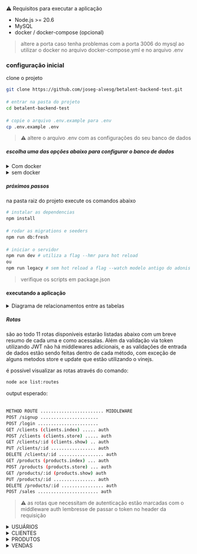 :warning: Requisitos para executar a aplicação

- Node.js >= 20.6
- MySQL
- docker / docker-compose (opcional)

> altere a porta caso tenha problemas com a porta 3006 do mysql ao utilizar o docker no arquivo docker-compose.yml e no arquivo .env

### configuração inicial

clone o projeto

```bash
git clone https://github.com/joseg-alvesg/betalent-backend-test.git

# entrar na pasta do projeto
cd betalent-backend-test

# copie o arquivo .env.example para .env
cp .env.example .env
```

> :warning: altere o arquivo .env com as configurações do seu banco de dados

##### escolha uma das opções abaixo para configurar o banco de dados

<details>
  <summary>Com docker</summary>
-
```bash
docker-compose up -d
```
</details>

<details>
<summary>sem docker</summary>

garanta que o mysql esteja rodando e crie manualmente o database com o nome
que preferir mas que esteja de acordo com o arquivo .env

```bash
# acessar o mysql
mysql -u root -p

#caso queira criar um usuario para a aplicação (opcional)
CREATE USER 'nome_do_usuario' IDENTIFIED BY 'senha_do_usuario';

# criar o database
CREATE DATABASE nome_do_database;
```

</details>

##### próximos passos

na pasta raiz do projeto execute os comandos abaixo

```bash
# instalar as dependencias
npm install

# rodar as migrations e seeders
npm run db:fresh

# iniciar o servidor
npm run dev # utiliza a flag --hmr para hot reload
ou
npm run legacy # sem hot reload a flag --watch modelo antigo do adonis
```

> verifique os scripts em package.json

#### executando a aplicação

<details>
  <summary> Diagrama de relacionamentos entre as tabelas </summary>

![diagrama](./assets/betalentdb-diagram.png)

</details>

##### Rotas

são ao todo 11 rotas disponíveis estarão listadas abaixo com um breve resumo de
cada uma e como acessalas.
Além da validação via token utilizando JWT não há middlewares adicionais,
e as validações de entrada de dados estão sendo feitas dentro de cada método, com exceção de alguns metodos store e update que estão utilizando o vinejs.

é possivel visualizar as rotas através do comando:

```bash
node ace list:routes
```

output esperado:

```bash

METHOD ROUTE ........................ MIDDLEWARE
POST /signup ......................
POST /login .......................
GET /clients (clients.index) ..... auth
POST /clients (clients.store) ..... auth
GET /clients/:id (clients.show) .. auth
PUT /clients/:id ................. auth
DELETE /clients/:id ................. auth
GET /products (products.index) ... auth
POST /products (products.store) ... auth
GET /products/:id (products.show) auth
PUT /products/:id ................ auth
DELETE /products/:id ................ auth
POST /sales ....................... auth
```

> :warning: as rotas que necessitam de autenticação estão marcadas com o middleware auth lembresse de passar o token no header da requisição

<details>
  <summary>USUÁRIOS</summary>

- POST /signup

  cria um novo usuário, é necessário passar um email e senha

  input:

  ```json
  {
    "email": "email1@gmail.com",
    "password": "123456"
  }
  ```

  output:

  ```json
  {
    "email": "email1@gmail.com",
    "createdAt": "2024-07-24T18:59:44.504+00:00",
    "updatedAt": "2024-07-24T18:59:44.504+00:00",
    "id": 1
  }
  ```

- POST /login
  realiza o login do usuário, é necessário passar um email e senha

        input:

  ```json
  {
    "email": "user@gmail.com",
    "password": "123456"
  }
  ```

  output:

  ```json
  {
    "type": "bearer",
    "token": "eyJhbGciOiJIUzI1NiIsInR5cCI6IkpXVCJ9.eyJ1c2VySWQiOjMsImlhdCI6MTcyMTg0NzcyMX0.sjtXsyGc-VeF2w-v5JZHg9c06_rjSTi3-8OboINhMWI"
  }
  ```

  </details>

<details>
  <summary>CLIENTES</summary>

- GET /clients (index)
  lista todos os clientes cadastrados
  output:

  ```json
      {
          "id": 1,
          "name": "Client 1",
          "phone": "123456789",
          "state": "Estado 1"
      },
      {
          "id": 2,
          "name": "Client 2",
          "phone": "987654321",
          "state": "Estado 2"
      }
  ```

- GET /clients/:id (show)
  mostra um cliente específico para buscar entre datas é necessário passar o mês, ano ou ambos
  /clients/:id?month=10&year=2024
  output:

  ```json
  {
    "id": 1,
    "name": "Client 1",
    "cpf": "123123123123",
    "createdAt": "2024-07-24T18:18:39.000+00:00",
    "updatedAt": "2024-07-24T18:18:39.000+00:00",
    "sales": [
      {
        "id": 1,
        "quantity": 3,
        "totalPrice": "30.00",
        "createdAt": "2024-07-24T18:18:39.000+00:00",
        "clientId": 1
      }
    ]
  }
  ```

- POST /clients (store)
  cria um novo cliente, é necessário passar todos os campos disponíveis com exceção do complement

  input:

  ```json
  {
    "name": "Client 1",
    "cpf": "123123123123",
    "phone": "999999999",
    "street": "Rua 1",
    "streetNumber": "12",
    "neighborhood": "Bairro 1",
    "city": "Cidade 1",
    "state": "Estado 1",
    "zipCode": "11111111"
  }
  ```

  output:

  ```json
  {
    "id": 1,
    "name": "Client 1",
    "cpf": "123123123123",
    "phone": "999999999",
    "street": "Rua 1",
    "streetNumber": "12",
    "neighborhood": "Bairro 1",
    "city": "Cidade 1",
    "state": "Estado 1",
    "zipCode": "11111111",
    "createdAt": "2024-07-24T18:18:39.000+00:00",
    "updatedAt": "2024-07-24T18:18:39.000+00:00"
  }
  ```

- PUT /clients/:id
  atualiza um cliente específico, é necessário passar pelo menos um dos campos disponiveis

  input:

  ```json
  {
    "name": "Client 1",
    "phone": "999999999",
    "complement": "complemento",
    "street": "Rua 1",
    "streetNumber": "12",
    "neighborhood": "Bairro 1",
    "city": "Cidade 1",
    "state": "Estado 1",
    "zipCode": "11111111"
  }
  ```

  ```json
  {
    "name": "Client 1",
    "complement": "complemento",
    "state": "Estado 1"
  }
  ```

  output:

  ```json
  {
    "message": "Client updated"
  }
  ```

- DELETE /clients/:id
  deleta um cliente específico

  output:

  ```json
  {
    "message": "Client deleted"
  }
  ```

</details>

<details>
  <summary>PRODUTOS</summary>

- GET /products (index)
  lista todos os produtos cadastrados com exceção dos produtos deletados
  output:

  ```json
    {
        "id": 1,
        "name": "Product 1",
        "price": "10.00",
    },
    {
        "id": 2,
        "name": "Product 2",
        "price": "20.00",
    }
  ```

- GET /products/:id (show)
  mostra um produto específico
  output:

  ```json
  {
    "id": 1,
    "name": "Product 1",
    "description": "Descrição do produto 1",
    "price": "10.00",
    "isDeleted": 0,
    "createdAt": "2024-07-24T18:18:39.000+00:00",
    "updatedAt": "2024-07-24T18:18:39.000+00:00"
  }
  ```

- POST /products (store)
  cria um novo produto, é necessário passar todos os campos disponíveis
  Não sera possível criar um produto com o mesmo nome de um produto existente
  input:

  ```json
  {
    "name": "Product 1",
    "description": "Descrição do produto 1",
    "price": "10.00"
  }
  ```

  output:

  ```json
  {
    "id": 1,
    "name": "Product 1",
    "description": "Descrição do produto 1",
    "price": "10.00",
    "isDeleted": 0,
    "createdAt": "2024-07-24T18:18:39.000+00:00",
    "updatedAt": "2024-07-24T18:18:39.000+00:00"
  }
  ```

- PUT /products/:id
  atualiza um produto específico, é necessário passar pelo menos um dos campos disponiveis
  input:

  ```json
  {
    "name": "Product 1",
    "description": "Descrição do produto 1",
    "price": "10.00"
  }
  ```

  output:

  ```json
  {
    "message": "Product updated"
  }
  ```

- DELETE /products/:id
  deleta um produto específico
  output:

  ```json
  {
    "message": "Product deleted"
  }
  ```

</details>

<details>
  <summary>VENDAS</summary>

- POST /sales

  cria uma nova venda, é necessário passar o id do cliente e um produto além da quantidade
  input:

  ```json
  {
    "clientId": 1,
    "productId": 1,
    "quantity": 3
  }
  ```

  output:

  ```json
  {
    "id": 1,
    "clientId": 1,
    "productId": 1,
    "quantity": 3,
    "unitPrice": "10.00",
    "totalPrice": "30.00",
    "createdAt": "2024-07-24T18:18:39.000+00:00",
    "updatedAt": "2024-07-24T18:18:39.000+00:00"
  }
  ```

  </details>
